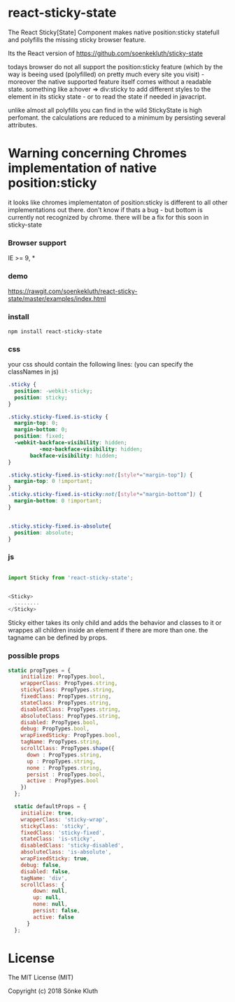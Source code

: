 # react-sticky-state
The React Sticky[State] Component makes native position:sticky statefull and polyfills the missing sticky browser feature.

Its the React version of https://github.com/soenkekluth/sticky-state

todays browser do not all support the position:sticky feature (which by the way is beeing used (polyfilled) on pretty much every site you visit) - moreover the native supported feature itself comes without a readable state. something like a:hover => div:sticky to add different styles to the element in its sticky state - or to read the state if needed in javacript.

unlike almost all polyfills you can find in the wild StickyState is high perfomant. the calculations are reduced to a minimum by persisting several attributes.

# Warning concerning Chromes implementation of native position:sticky
it looks like chromes implementaton of position:sticky is different to all other implementations out there. don't know if thats a bug - but bottom is currently not recognized by chrome. there will be a fix for this soon in sticky-state

### Browser support
IE >= 9, *

### demo
https://rawgit.com/soenkekluth/react-sticky-state/master/examples/index.html

### install
```
npm install react-sticky-state
```

### css
your css should contain the following lines:
(you can specify the classNames in js)
```css
.sticky {
  position: -webkit-sticky;
  position: sticky;
}

.sticky.sticky-fixed.is-sticky {
  margin-top: 0;
  margin-bottom: 0;
  position: fixed;
  -webkit-backface-visibility: hidden;
          -moz-backface-visibility: hidden;
       backface-visibility: hidden;
}

.sticky.sticky-fixed.is-sticky:not([style*="margin-top"]) {
  margin-top: 0 !important;
}
.sticky.sticky-fixed.is-sticky:not([style*="margin-bottom"]) {
  margin-bottom: 0 !important;
}


.sticky.sticky-fixed.is-absolute{
  position: absolute;
}

```

### js
```javascript

import Sticky from 'react-sticky-state';


<Sticky>
  ........
</Sticky>

```

Sticky either takes its only child and adds the behavior and classes to it or wrappes all children inside an element if there are more than one. the tagname can be defined by props.

### possible props

```javascript
static propTypes = {
    initialize: PropTypes.bool,
    wrapperClass: PropTypes.string,
    stickyClass: PropTypes.string,
    fixedClass: PropTypes.string,
    stateClass: PropTypes.string,
    disabledClass: PropTypes.string,
    absoluteClass: PropTypes.string,
    disabled: PropTypes.bool,
    debug: PropTypes.bool,
    wrapFixedSticky: PropTypes.bool,
    tagName: PropTypes.string,
    scrollClass: PropTypes.shape({
      down : PropTypes.string,
      up : PropTypes.string,
      none : PropTypes.string,
      persist : PropTypes.bool,
      active : PropTypes.bool
    })
  };

  static defaultProps = {
    initialize: true,
    wrapperClass: 'sticky-wrap',
    stickyClass: 'sticky',
    fixedClass: 'sticky-fixed',
    stateClass: 'is-sticky',
    disabledClass: 'sticky-disabled',
    absoluteClass: 'is-absolute',
    wrapFixedSticky: true,
    debug: false,
    disabled: false,
    tagName: 'div',
    scrollClass: {
        down: null,
        up: null,
        none: null,
        persist: false,
        active: false
      }
  };
```

# License

The MIT License (MIT)

Copyright (c) 2018 Sönke Kluth
